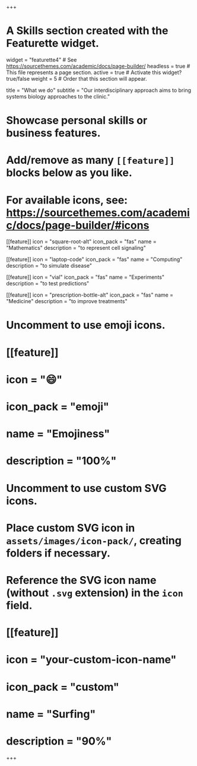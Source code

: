 +++
# A Skills section created with the Featurette widget.
widget = "featurette4"  # See https://sourcethemes.com/academic/docs/page-builder/
headless = true  # This file represents a page section.
active = true  # Activate this widget? true/false
weight = 5  # Order that this section will appear.

title = "What we do"
subtitle = "Our interdisciplinary approach aims to bring systems biology approaches to the clinic."

# Showcase personal skills or business features.
# 
# Add/remove as many `[[feature]]` blocks below as you like.
# 
# For available icons, see: https://sourcethemes.com/academic/docs/page-builder/#icons

[[feature]]
  icon = "square-root-alt"
  icon_pack = "fas"
  name = "Mathematics"
  description = "to represent cell signaling"
  
[[feature]]
  icon = "laptop-code"
  icon_pack = "fas"
  name = "Computing"
  description = "to simulate disease"  

[[feature]]
  icon = "vial"
  icon_pack = "fas"
  name = "Experiments"
  description = "to test predictions"  
  
[[feature]]
  icon = "prescription-bottle-alt"
  icon_pack = "fas"
  name = "Medicine"
  description = "to improve treatments"

# Uncomment to use emoji icons.
# [[feature]]
#  icon = ":smile:"
#  icon_pack = "emoji"
#  name = "Emojiness"
#  description = "100%"  

# Uncomment to use custom SVG icons.
# Place custom SVG icon in `assets/images/icon-pack/`, creating folders if necessary.
# Reference the SVG icon name (without `.svg` extension) in the `icon` field.
# [[feature]]
#  icon = "your-custom-icon-name"
#  icon_pack = "custom"
#  name = "Surfing"
#  description = "90%"

+++
